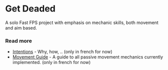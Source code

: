 # Get Deaded

A solo Fast FPS project with emphasis on mechanic skills, both movement and aim based.

### Read more
- [Intentions](Intentions.md) - Why, how, .. (only in french for now)
- [Movement Guide](https://docs.google.com/document/d/1-2ghNz4_-XHJDjSSlxOy5r2pne64WPAVzMsHn9SYILI/edit?usp=sharing) - A guide to all passive movement mechanics currently implemented. (only in french for now)